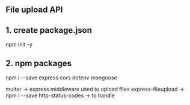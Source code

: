 ## File upload API

## 1. create package.json

 npm init -y

## 2. npm packages
 npm i --save express cors dotenv mongoose

 multer -> express middleware used to upload files
 express-fileupload ->
 npm i --save http-status-codes -> to handle
